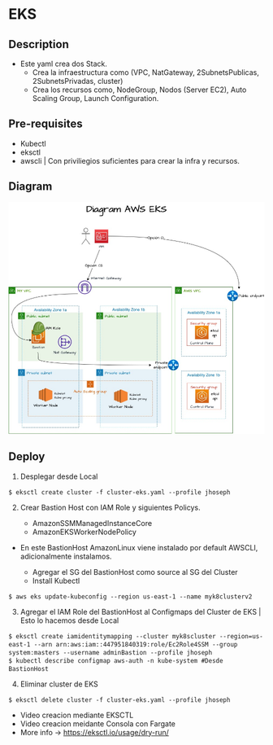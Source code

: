 # EKS

## Description

- Este yaml crea dos Stack.
  - Crea la infraestructura como (VPC, NatGateway, 2SubnetsPublicas, 2SubnetsPrivadas, cluster)
  - Crea los recursos como, NodeGroup, Nodos (Server EC2), Auto Scaling Group, Launch Configuration.

## Pre-requisites

- Kubectl
- eksctl
- awscli | Con priviliegios suficientes para crear la infra y recursos.

## Diagram

![](./img/DiagramEKS.jpeg)

## Deploy

1. Desplegar desde Local

```console
$ eksctl create cluster -f cluster-eks.yaml --profile jhoseph
```

2. Crear Bastion Host con IAM Role y siguientes Policys.

    - AmazonSSMManagedInstanceCore
    - AmazonEKSWorkerNodePolicy

- En este BastionHost AmazonLinux viene instalado por default AWSCLI, adicionalmente instalamos.

    - Agregar el SG del BastionHost como source al SG del Cluster
    - Install Kubectl

```console
$ aws eks update-kubeconfig --region us-east-1 --name myk8clusterv2
```

3. Agregar el IAM Role del BastionHost al Configmaps del Cluster de EKS | Esto lo hacemos desde Local

```console
$ eksctl create iamidentitymapping --cluster myk8scluster --region=us-east-1 --arn arn:aws:iam::447951840319:role/Ec2Role4SSM --group system:masters --username adminBastion --profile jhoseph
$ kubectl describe configmap aws-auth -n kube-system #Desde BastionHost
```

4. Eliminar cluster de EKS

```console
$ eksctl delete cluster -f cluster-eks.yaml --profile jhoseph
```

- Video creacion mediante EKSCTL
- Video creacion meidante Consola con Fargate
- More info -> <https://eksctl.io/usage/dry-run/>
